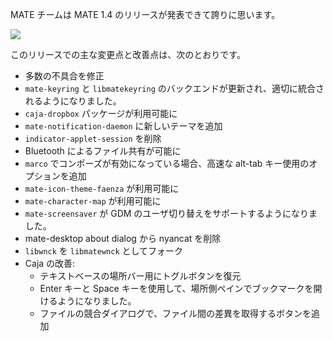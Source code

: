 <!--
.. link:
.. description:
.. tags: News,Releases
.. date: 2012-07-30 14:22:50
.. title: MATE 1.4 リリース
.. slug: 2012-07-30-mate-1-4-released
.. author: Steve Zesch
-->

MATE チームは MATE 1.4 のリリースが発表できて誇りに思います。

![](https://i.imgur.com/V5ab0.png)

このリリースでの主な変更点と改善点は、次のとおりです。

  * 多数の不具合を修正
  * `mate-keyring` と `libmatekeyring` のバックエンドが更新され、適切に統合されるようになりました。
  * `caja-dropbox` パッケージが利用可能に
  * `mate-notification-daemon` に新しいテーマを追加
  * `indicator-applet-session` を削除
  * Bluetooth によるファイル共有が可能に
  * `marco` でコンポーズが有効になっている場合、高速な alt-tab キー使用のオプションを追加
  * `mate-icon-theme-faenza` が利用可能に
  * `mate-character-map` が利用可能に
  * `mate-screensaver` が GDM のユーザ切り替えをサポートするようになりました。
  * mate-desktop about dialog から nyancat を削除
  * `libwnck` を `libmatewnck` としてフォーク
  * Caja の改善: 
    * テキストベースの場所バー用にトグルボタンを復元
    * Enter キーと Space キーを使用して、場所側ペインでブックマークを開けるようになりました。
    * ファイルの競合ダイアログで、ファイル間の差異を取得するボタンを追加

